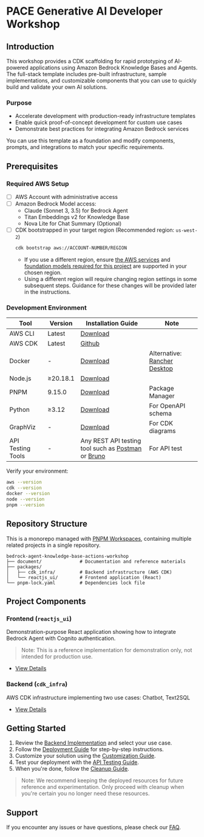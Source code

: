 # PACE Generative AI Developer Workshop

## Introduction

This workshop provides a CDK scaffolding for rapid prototyping of AI-powered applications using Amazon Bedrock Knowledge Bases and Agents. 
The full-stack template includes pre-built infrastructure, sample implementations, and customizable components that you can use to quickly build and validate your own AI solutions.

### Purpose

- Accelerate development with production-ready infrastructure templates
- Enable quick proof-of-concept development for custom use cases
- Demonstrate best practices for integrating Amazon Bedrock services

You can use this template as a foundation and modify components, prompts, and integrations to match your specific requirements.

## Prerequisites

### Required AWS Setup
- [ ] AWS Account with administrative access
- [ ] Amazon Bedrock Model access:
   - Claude (Sonnet 3, 3.5) for Bedrock Agent
   - Titan Embeddings v2 for Knowledge Base
   - Nova Lite for Chat Summary (Optional)
- [ ] CDK bootstrapped in your target region (Recommended region: `us-west-2`)
  ```bash
  cdk bootstrap aws://ACCOUNT-NUMBER/REGION
  ```
  - If you use a different region, ensure [the AWS services](packages/cdk_infra/README.md) and [foundation models required for this project](./README.md/#required-aws-setup) are supported in your chosen region.
  - Using a different region will require changing region settings in some subsequent steps. Guidance for these changes will be provided later in the instructions.

### Development Environment

| Tool              | Version  | Installation Guide                                                                                                    | Note                                                                                         |
|-------------------|----------|-----------------------------------------------------------------------------------------------------------------------|----------------------------------------------------------------------------------------------|
| AWS CLI           | Latest   | [Download](https://docs.aws.amazon.com/cli/latest/userguide/getting-started-install.html)                             |                                                                                              |
| AWS CDK           | Latest   | [Github](https://github.com/aws/aws-cdk?tab=readme-ov-file#at-a-glance)                                               |                                                                                              |
| Docker            | -        | [Download](https://www.docker.com/products/docker-desktop/)                                                           | Alternative: [Rancher Desktop](https://docs.rancherdesktop.io/getting-started/installation/) |
| Node.js           | ≥20.18.1 | [Download](https://docs.npmjs.com/downloading-and-installing-node-js-and-npm)                                         |                                                                                              |
| PNPM              | 9.15.0   | [Download](https://pnpm.io/)                                                                                          | Package Manager                                                                              |
| Python            | ≥3.12    | [Download](https://www.python.org/downloads/)                                                                         | For OpenAPI schema                                                                           |
| GraphViz          | -        | [Download](https://graphviz.org/download/)                                                                            | For CDK diagrams                                                                             |
| API Testing Tools | -        | Any REST API testing tool such as [Postman](https://www.postman.com/downloads/) or [Bruno](https://www.usebruno.com/) | For API test                                                                                 |


Verify your environment:

```bash
aws --version
cdk --version
docker --version
node --version
pnpm --version
```

## Repository Structure

This is a monorepo managed with [PNPM Workspaces](https://pnpm.io/workspaces), containing multiple related projects in a single repository.

```directory
bedrock-agent-knowledge-base-actions-workshop    
├── document/              # Documentation and reference materials
├── packages/          
│   ├── cdk_infra/         # Backend infrastructure (AWS CDK)
│   └── reactjs_ui/        # Frontend application (React)
└── pnpm-lock.yaml         # Dependencies lock file

```

## Project Components

### Frontend (`reactjs_ui`)
Demonstration-purpose React application showing how to integrate Bedrock Agent with Cognito authentication.
> Note: This is a reference implementation for demonstration only, not intended for production use.

- [View Details](packages/reactjs_ui/README.md)

### Backend (`cdk_infra`)
AWS CDK infrastructure implementing two use cases: Chatbot, Text2SQL

- [View Details](packages/cdk_infra/README.md)

## Getting Started

1. Review the [Backend Implementation](packages/cdk_infra/README.md) and select your use case.
2. Follow the [Deployment Guide](DEPLOYMENT.md) for step-by-step instructions.
3. Customize your solution using the [Customization Guide](docs/CUSTOMIZATION.md).
4. Test your deployment with the [API Testing Guide](docs/API_TESTING.md).
5. When you're done, follow the [Cleanup Guide](docs/CLEANUP.md).

> Note: We recommend keeping the deployed resources for future reference and experimentation. Only proceed with cleanup when you're certain you no longer need these resources.

## Support

If you encounter any issues or have questions, please check our [FAQ](docs/FAQ.md).